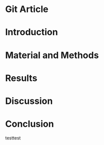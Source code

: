 # Git Article

# Introduction

# Material and Methods

# Results

# Discussion

# Conclusion


testtest


